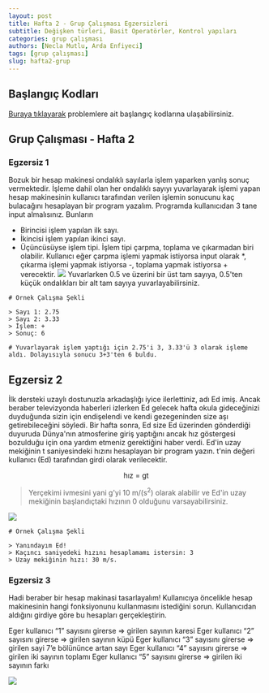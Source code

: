 ```yaml
---
layout: post
title: Hafta 2 - Grup Çalışması Egzersizleri
subtitle: Değişken türleri, Basit Operatörler, Kontrol yapıları
categories: grup çalışması
authors: [Necla Mutlu, Arda Enfiyeci]
tags: [grup çalışması]
slug: hafta2-grup
---
```


## Başlangıç Kodları
[Buraya tıklayarak](https://drive.google.com/file/d/1aLZSUTH2i_bxoUfpV9SmUIgIAfKX7ir4/view?usp=sharing) problemlere ait başlangıç kodlarına ulaşabilirsiniz.

## Grup Çalışması - Hafta 2

### Egzersiz 1

Bozuk bir hesap makinesi ondalıklı sayılarla işlem yaparken yanlış sonuç vermektedir. 
İşleme dahil olan her ondalıklı sayıyı yuvarlayarak işlemi yapan hesap makinesinin 
kullanıcı tarafından verilen işlemin sonucunu kaç bulacağını hesaplayan bir program 
yazalım. Programda kullanıcıdan 3 tane input almalısınız. Bunların
- Birincisi işlem yapılan ilk sayı.
- İkincisi işlem yapılan ikinci sayı.
- Üçüncüsüyse işlem tipi. İşlem tipi çarpma, toplama ve çıkarmadan biri olabilir. Kullanıcı eğer çarpma işlemi yapmak istiyorsa input olarak *, çıkarma işlemi yapmak istiyorsa -, toplama yapmak istiyorsa + verecektir.
![](https://image.freepik.com/free-vector/illustration-calculator-machine_53876-5566.jpg)
Yuvarlarken 0.5 ve üzerini bir üst tam sayıya, 0.5'ten küçük ondalıkları bir alt tam sayıya 
yuvarlayabilirsiniz.

```
# Örnek Çalışma Şekli

> Sayı 1: 2.75
> Sayı 2: 3.33
> İşlem: +
> Sonuç: 6

# Yuvarlayarak işlem yaptığı için 2.75'i 3, 3.33'ü 3 olarak işleme aldı. Dolayısıyla sonucu 3+3'ten 6 buldu.
```

## Egzersiz 2

İlk dersteki uzaylı dostunuzla arkadaşlığı iyice ilerlettiniz, adı Ed imiş. 
Ancak beraber televizyonda haberleri izlerken Ed gelecek hafta okula gideceğinizi
 duyduğunda sizin için endişelendi ve kendi gezegeninden size aşı getirebileceğini
  söyledi. Bir hafta sonra, Ed size Ed üzerinden gönderdiği duyuruda Dünya'nın 
  atmosferine giriş yaptığını ancak hız göstergesi bozulduğu için ona yardım 
  etmeniz gerektiğini haber verdi. Ed'in uzay mekiğinin t saniyesindeki hızını 
  hesaplayan bir program yazın. t'nin değeri kullanıcı (Ed) tarafından girdi 
  olarak verilecektir. 
  
<center> hız = gt </center>

> Yerçekimi ivmesini yani g'yi 10 m/(s<sup>2</sup>) olarak alabilir ve Ed'in uzay mekiğinin başlandıçtaki hızının 0 
>olduğunu varsayabilirsiniz.

![](https://images.pexels.com/photos/1451649/pexels-photo-1451649.jpeg?auto=compress&cs=tinysrgb&dpr=2&h=650&w=940)

```
# Örnek Çalışma Şekli

> Yanındayım Ed!
> Kaçıncı saniyedeki hızını hesaplamamı istersin: 3
> Uzay mekiğinin hızı: 30 m/s.

```


### Egzersiz 3

Hadi beraber bir hesap makinasi tasarlayalım!
Kullanıcıya öncelikle hesap makinesinin hangi fonksiyonunu kullanmasını istediğini sorun.
Kullanıcıdan aldığını girdiye göre bu hesapları gerçekleştirin.

Eger kullanıcı “1” sayısını girerse => girilen sayının karesi
Eger kullanıcı “2” sayısını girerse => girilen sayının küpü
Eger kullanıcı “3” sayısını girerse => girilen sayi 7’e bölününce artan sayı
Eger kullanıcı “4” sayısını girerse => girilen iki sayının toplamı
Eger kullanıcı “5” sayısını girerse => girilen iki sayının farkı

![](https://www.how-to-draw-funny-cartoons.com/images/cartoon-calculator-006.png)

